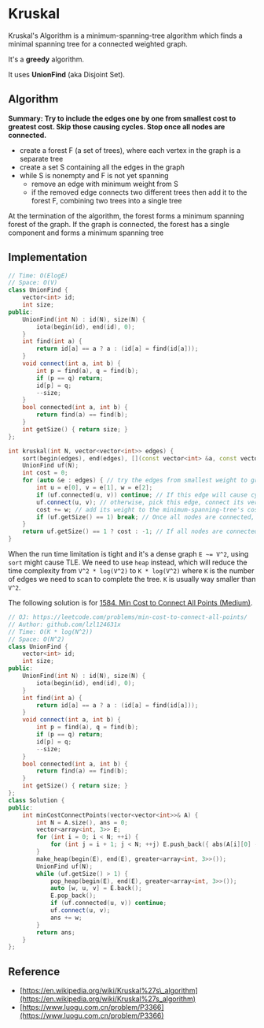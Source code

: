 # Kruskal

Kruskal's Algorithm is a minimum-spanning-tree algorithm which finds a minimal spanning tree for a connected weighted graph. 

It's a **greedy** algorithm.

It uses **UnionFind** \(aka Disjoint Set\).

## Algorithm

**Summary: Try to include the edges one by one from smallest cost to greatest cost. Skip those causing cycles. Stop once all nodes are connected.**

* create a forest F \(a set of trees\), where each vertex in the graph is a separate tree
* create a set S containing all the edges in the graph
* while S is nonempty and F is not yet spanning
  * remove an edge with minimum weight from S
  * if the removed edge connects two different trees then add it to the forest F, combining two trees into a single tree

At the termination of the algorithm, the forest forms a minimum spanning forest of the graph. If the graph is connected, the forest has a single component and forms a minimum spanning tree

## Implementation

```cpp
// Time: O(ElogE)
// Space: O(V)
class UnionFind {
    vector<int> id;
    int size;
public:
    UnionFind(int N) : id(N), size(N) {
        iota(begin(id), end(id), 0);
    }
    int find(int a) {
        return id[a] == a ? a : (id[a] = find(id[a]));
    }
    void connect(int a, int b) {
        int p = find(a), q = find(b);
        if (p == q) return;
        id[p] = q;
        --size;
    }
    bool connected(int a, int b) {
        return find(a) == find(b);
    }
    int getSize() { return size; }
};

int kruskal(int N, vector<vector<int>> edges) {
    sort(begin(edges), end(edges), [](const vector<int> &a, const vector<int> &b) { return a[2] < b[2]; }); // Sort the edges in ascending order of weight.
    UnionFind uf(N);
    int cost = 0;
    for (auto &e : edges) { // try the edges from smallest weight to greatest weight
        int u = e[0], v = e[1], w = e[2];
        if (uf.connected(u, v)) continue; // If this edge will cause cycle, skip it.
        uf.connect(u, v); // otherwise, pick this edge, connect its vertices.
        cost += w; // add its weight to the minimum-spanning-tree's cost
        if (uf.getSize() == 1) break; // Once all nodes are connected, terminate.
    }
    return uf.getSize() == 1 ? cost : -1; // If all nodes are connected, return the cost; otherwise, this graph doesn't have minimum-spanning-tree.
}
```

When the run time limitation is tight and it's a dense graph `E ~= V^2`, using `sort` might cause TLE. We need to use `heap` instead, which will reduce the time complexity from `V^2 * log(V^2)` to `K * log(V^2)` where `K` is the number of edges we need to scan to complete the tree. `K` is usually way smaller than `V^2`.

The following solution is for [1584. Min Cost to Connect All Points (Medium)](https://leetcode.com/problems/min-cost-to-connect-all-points/).

```cpp
// OJ: https://leetcode.com/problems/min-cost-to-connect-all-points/
// Author: github.com/lzl124631x
// Time: O(K * log(N^2))
// Space: O(N^2)
class UnionFind {
    vector<int> id;
    int size;
public:
    UnionFind(int N) : id(N), size(N) {
        iota(begin(id), end(id), 0);
    }
    int find(int a) {
        return id[a] == a ? a : (id[a] = find(id[a]));
    }
    void connect(int a, int b) {
        int p = find(a), q = find(b);
        if (p == q) return;
        id[p] = q;
        --size;
    }
    bool connected(int a, int b) {
        return find(a) == find(b);
    }
    int getSize() { return size; }
};
class Solution {
public:
    int minCostConnectPoints(vector<vector<int>>& A) {
        int N = A.size(), ans = 0;
        vector<array<int, 3>> E;
        for (int i = 0; i < N; ++i) {
            for (int j = i + 1; j < N; ++j) E.push_back({ abs(A[i][0] - A[j][0]) + abs(A[i][1] - A[j][1]), i, j });
        }
        make_heap(begin(E), end(E), greater<array<int, 3>>());
        UnionFind uf(N);
        while (uf.getSize() > 1) {
            pop_heap(begin(E), end(E), greater<array<int, 3>>());
            auto [w, u, v] = E.back();
            E.pop_back();
            if (uf.connected(u, v)) continue;
            uf.connect(u, v);
            ans += w;
        } 
        return ans;
    }
};
```

## Reference

* [https://en.wikipedia.org/wiki/Kruskal%27s\_algorithm](https://en.wikipedia.org/wiki/Kruskal%27s_algorithm)
* [https://www.luogu.com.cn/problem/P3366](https://www.luogu.com.cn/problem/P3366)

